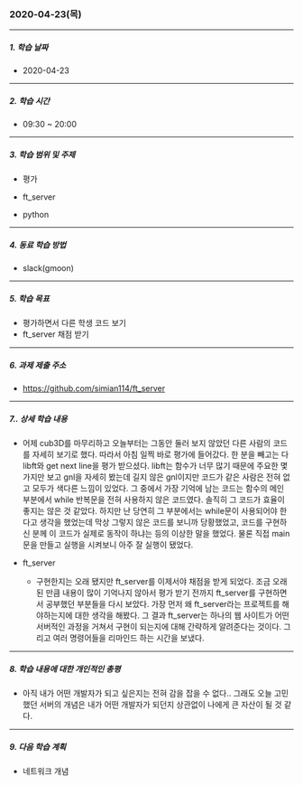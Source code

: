 ### 2020-04-23(목)

-----

##### 1. 학습 날짜

- 2020-04-23

-----

##### 2. 학습 시간

- 09:30 ~ 20:00

-----

##### 3. 학습 범위 및 주제

- 평가
- ft_server

- python

-----

##### 4. 동료 학습 방법

- slack(gmoon)

-----

##### 5. 학습 목표

- 평가하면서 다른 학생 코드 보기
- ft_server 채점 받기

-----

##### 6. 과제 제출 주소

- https://github.com/simian114/ft_server

-----

##### 7.. 상세 학습 내용

- 어제 cub3D를 마무리하고 오늘부터는 그동안 둘러 보지 않았던 다른 사람의 코드를 자세히 보기로 했다. 따라서 아침 일찍 바로 평가에 들어갔다. 한 분을 빼고는 다 libft와 get next line을 평가 받으셨다. libft는 함수가 너무 많기 때문에 주요한 몇가지만 보고 gnl을 자세히 봤는데 길지 않은 gnl이지만 코드가 같은 사람은 전혀 없고 모두가 색다른 느낌이 있었다. 그 중에서 가장 기억에 남는 코드는 함수의 메인 부분에서 while 반복문을 전혀 사용하지 않은 코드였다. 솔직히 그 코드가 효율이 좋지는 않은 것 같았다. 하지만 난 당연히 그 부분에서는 while문이 사용되어야 한다고 생각을 했었는데 막상 그렇지 않은 코드를 보니까 당황했었고, 코드를 구현하신 분께 이 코드가 실제로 동작이 하냐는 등의 이상한 말을 했었다. 물론 직접 main 문을 만들고 실행을 시켜보니 아주 잘 실행이 됐었다.

- ft_server
  - 구현한지는 오래 됐지만 ft_server를 이제서야 채점을 받게 되었다. 조금 오래된 만큼 내용이 많이 기억나지 않아서 평가 받기 전까지 ft_server를 구현하면서 공부했던 부분들을 다시 보았다. 가장 먼저 왜 ft_server라는 프로젝트를 해야하는지에 대한 생각을 해봤다. 그 결과 ft_server는 하나의 웹 사이트가 어떤 서버적인 과정을 거쳐서 구현이 되는지에 대해 간략하게 알려준다는 것이다. 그리고 여러 명령어들을 리마인드 하는 시간을 보냈다.

-----

##### 8. 학습 내용에 대한 개인적인 총평

- 아직 내가 어떤 개발자가 되고 싶은지는 전혀 감을 잡을 수 없다.. 그래도 오늘 고민했던 서버의 개념은 내가 어떤 개발자가 되던지 상관없이 나에게 큰 자산이 될 것 같다.

-----

##### 9. 다음 학습 계획

- 네트워크 개념

